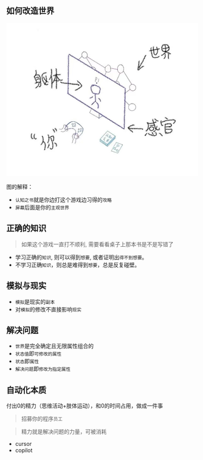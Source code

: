 ## 如何改造世界

<img src="../images/feelings.jpg" width="900">

图的解释：

- `认知之书`就是你边打这个游戏边习得的`攻略`
- `屏幕`后面是你的`主观世界`

## 正确的知识

> 如果这个游戏一直打不顺利, 需要看看桌子上那本书是不是写错了

- 学习正确的`知识`, 则可以得到`想要`, 或者证明出`得不到想要`。
- 不学习正确`知识`，则总是难得到`想要`，总是反复碰壁。

## 模拟与现实

- `模拟`是现实的`副本`
- 对`模拟`的修改不直接影响`现实`

## 解决问题

- `世界`是完全确定且无限属性组合的
- `状态值`即`可修改的属性`
- `状态`即`属性`
- `解决问题`即`修改为指定属性`

## 自动化本质

付出0的精力（思维活动+肢体运动），和0的时间占用，做成一件事

> 招募你的程序`员工`

> 精力就是解决问题的力量，可被消耗

- cursor 
- copilot
